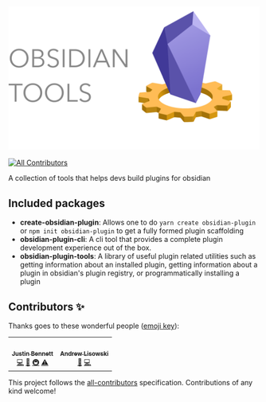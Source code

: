 <img src="./resources/logo.svg" alt="Obsidian Tools" />

<!-- ALL-CONTRIBUTORS-BADGE:START - Do not remove or modify this section -->
[![All Contributors](https://img.shields.io/badge/all_contributors-2-orange.svg?style=flat-square)](#contributors-)
<!-- ALL-CONTRIBUTORS-BADGE:END -->

A collection of tools that helps devs build plugins for obsidian

## Included packages

- **create-obsidian-plugin**: Allows one to do `yarn create obsidian-plugin` or `npm init obsidian-plugin` to get a fully formed plugin scaffolding
- **obsidian-plugin-cli**: A cli tool that provides a complete plugin development experience out of the box.
- **obsidian-plugin-tools**: A library of useful plugin related utilities such as getting information about an installed plugin, getting information about a plugin in obsidian's plugin registry, or programmatically installing a plugin

## Contributors ✨

Thanks goes to these wonderful people ([emoji key](https://allcontributors.org/docs/en/emoji-key)):

<!-- ALL-CONTRIBUTORS-LIST:START - Do not remove or modify this section -->
<!-- prettier-ignore-start -->
<!-- markdownlint-disable -->
<table>
  <tr>
    <td align="center"><a href="https://github.com/zephraph"><img src="https://avatars.githubusercontent.com/u/3087225?v=4?s=100" width="100px;" alt=""/><br /><sub><b>Justin Bennett</b></sub></a><br /><a href="https://github.com/zephraph/obsidian-tools/commits?author=zephraph" title="Code">💻</a> <a href="https://github.com/zephraph/obsidian-tools/commits?author=zephraph" title="Documentation">📖</a> <a href="#infra-zephraph" title="Infrastructure (Hosting, Build-Tools, etc)">🚇</a> <a href="https://github.com/zephraph/obsidian-tools/commits?author=zephraph" title="Tests">⚠️</a></td>
    <td align="center"><a href="http://hipstersmoothie.com/"><img src="https://avatars.githubusercontent.com/u/1192452?v=4?s=100" width="100px;" alt=""/><br /><sub><b>Andrew Lisowski</b></sub></a><br /><a href="https://github.com/zephraph/obsidian-tools/commits?author=hipstersmoothie" title="Documentation">📖</a> <a href="https://github.com/zephraph/obsidian-tools/commits?author=hipstersmoothie" title="Code">💻</a></td>
  </tr>
</table>

<!-- markdownlint-restore -->
<!-- prettier-ignore-end -->

<!-- ALL-CONTRIBUTORS-LIST:END -->

This project follows the [all-contributors](https://github.com/all-contributors/all-contributors) specification. Contributions of any kind welcome!
